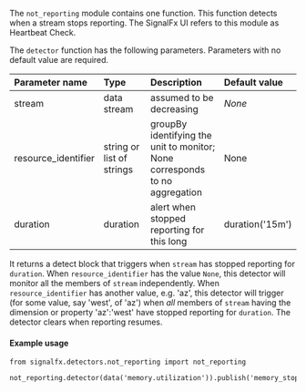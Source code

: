 The `not_reporting` module contains one function. This function detects when a stream stops reporting. The SignalFx UI refers to this module as Heartbeat Check.

The `detector` function has the following parameters. Parameters with no default value are required.                         

|Parameter name|Type|Description|Default value|
|:---|:---|:---|:---|
|stream|data stream|assumed to be decreasing|*None*|
|resource_identifier|string or list of strings|groupBy identifying the unit to monitor; None corresponds to no aggregation|None|
|duration|duration|alert when stopped reporting for this long|duration('15m')|

It returns a detect block that triggers when `stream` has stopped reporting for `duration`. When `resource_identifier` has the value `None`, this detector will monitor all the members of `stream` independently. When `resource_identifier` has another value, e.g. 'az', this detector will trigger (for some value, say 'west', of 'az') when *all* members of `stream` having the dimension or property 'az':'west' have stopped reporting for `duration`. The detector clears when reporting resumes.
   
#### Example usage
~~~~~~~~~~~~~~~~~~~~
from signalfx.detectors.not_reporting import not_reporting

not_reporting.detector(data('memory.utilization')).publish('memory_stopped_reporting')
~~~~~~~~~~~~~~~~~~~~




